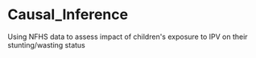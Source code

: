 # Causal_Inference
Using NFHS data to assess impact of children's exposure to IPV on their stunting/wasting status
